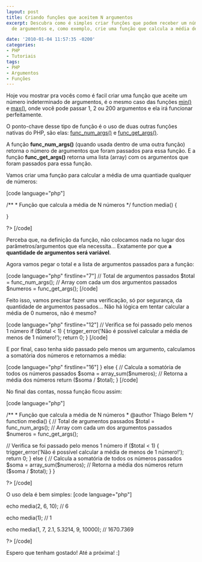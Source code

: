```yaml
---
layout: post
title: Criando funções que aceitem N argumentos
excerpt: Descubra como é simples criar funções que podem receber um número indeterminado
  de argumentos e, como exemplo, crie uma função que calcula a média de N números.

date: '2010-01-04 11:57:35 -0200'
categories:
- PHP
- Tutoriais
tags:
- PHP
- Argumentos
- Funções
---
```

<p>Hoje vou mostrar pra vocês como é facil criar uma função que aceite um número indeterminado de argumentos, é o mesmo caso das funções <a href="http://www.php.net/manual/pt_BR/function.min.php" target="_blank">min()</a> e <a href="http://www.php.net/manual/pt_BR/function.max.php" target="_blank">max()</a>, onde você pode passar 1, 2 ou 200 argumentos e ela irá funcionar perfeitamente.</p>
<p>O ponto-chave desse tipo de função é o uso de duas outras funções nativas do PHP, são elas: <a href="http://www.php.net/manual/pt_BR/function.func-num-args.php" target="_blank">func_num_args()</a> e <a href="http://www.php.net/manual/pt_BR/function.func-get-args.php" target="_blank">func_get_args()</a>.</p>
<p>A função <strong>func_num_args()</strong> (quando usada dentro de uma outra função) retorna o número de argumentos que foram passados para essa função. E a função <strong>func_get_args()</strong> retorna uma lista (array) com os argumentos que foram passados para essa função.</p>
<p>Vamos criar uma função para calcular a média de uma quantiade qualquer de números:</p>
<p>[code language="php"]
<?php</p>
<p>/**
 * Função que calcula a média de N números
 */
function media() {</p>
<p>}</p>
<p>?>
[/code]</p>
<p>Perceba que, na definição da função, não colocamos nada no lugar dos parâmetros/argumentos que ela necessita... Exatamente por que <strong>a quantidade de argumentos será variável</strong>.</p>
<p>Agora vamos pegar o total e a lista de argumentos passados para a função:</p>
<p>[code language="php" firstline="7"]
	// Total de argumentos passados
	$total = func_num_args();
	// Array com cada um dos argumentos passados
	$numeros = func_get_args();
[/code]</p>
<p>Feito isso, vamos precisar fazer uma verificação, só por segurança, da quantidade de argumentos passados... Não há lógica em tentar calcular a média de 0 numeros, não é mesmo?</p>
<p>[code language="php" firstline="12"]
	// Verifica se foi passado pelo menos 1 número
	if ($total < 1) {
		trigger_error('Não é possível calcular a média de menos de 1 número!');
		return 0;
	}
[/code]</p>
<p>E por final, caso tenha sido passado pelo menos um argumento, calculamos a somatória dos números e retornamos a média:</p>
<p>[code language="php" firstline="16"]
	} else {
		// Calcula a somatória de todos os números passados
		$soma = array_sum($numeros);
		// Retorna a média dos números
		return ($soma / $total);
	}
[/code]</p>
<p>No final das contas, nossa função ficou assim:</p>
<p>[code language="php"]
<?php</p>
<p>/**
 * Função que calcula a média de N números
 * @author Thiago Belem <contato@thiagobelem.net>
 */
function media() {
	// Total de argumentos passados
	$total = func_num_args();
	// Array com cada um dos argumentos passados
	$numeros = func_get_args();</p>
<p>	// Verifica se foi passado pelo menos 1 número
	if ($total < 1) {
		trigger_error('Não é possível calcular a média de menos de 1 número!');
		return 0;
	} else {
		// Calcula a somatória de todos os números passados
		$soma = array_sum($numeros);
		// Retorna a média dos números
		return ($soma / $total);
	}
}</p>
<p>?>
[/code]</p>
<p>O uso dela é bem simples:
[code language="php"]
<?php</p>
<p>echo media(2, 6, 10);
// 6</p>
<p>echo media(1);
// 1</p>
<p>echo media(1, 7, 2.1, 5.3214, 9, 10000);
// 1670.7369</p>
<p>?>
[/code]</p>
<p>Espero que tenham gostado! Até a próxima! :]</p>
